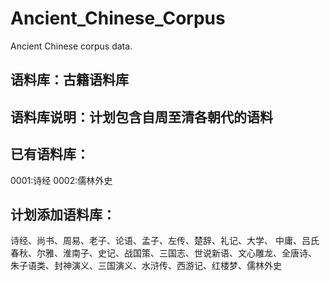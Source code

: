 # Ancient_Chinese_Corpus
Ancient Chinese corpus data.

## 语料库：古籍语料库

## 语料库说明：计划包含自周至清各朝代的语料

## 已有语料库：
0001:诗经
0002:儒林外史

## 计划添加语料库：
诗经、尚书、周易、老子、论语、孟子、左传、楚辞、礼记、大学、 中庸、吕氏春秋、尔雅、淮南子、史记、战国策、三国志、世说新语、文心雕龙、全唐诗、
朱子语类、封神演义、三国演义、水浒传、西游记、红楼梦、儒林外史
